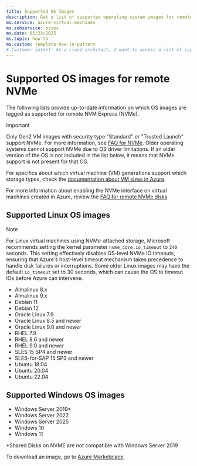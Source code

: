 ```yaml
---
title: Supported OS Images
description: Get a list of supported operating system images for remote NVMe.
ms.service: azure-virtual-machines
ms.subservice: sizes
ms.date: 05/23/2025
ms.topic: how-to
ms.custom: template-how-to-pattern
# Customer intent: As a cloud architect, I want to access a list of supported operating system images for remote NVMe, so that I can ensure compatibility and optimize performance for my virtual machines.
---
```


# Supported OS images for remote NVMe

The following lists provide up-to-date information on which OS images are tagged as supported for remote NVM Express (NVMe).

> [!IMPORTANT]
> Only Gen2 VM images with security type "Standard" or "Trusted Launch" support NVMe. For more information, see [FAQ for NVMe](/azure/virtual-machines/enable-nvme-faqs#will-generation-1-vms-be-supported-with-nvme-disks-). Older operating systems cannot support NVMe due to OS driver limitations. If an older version of the OS is not included in the list below, it means that NVMe support is not present for that OS.

For specifics about which virtual machine (VM) generations support which storage types, check the [documentation about VM sizes in Azure](/azure/virtual-machines/sizes).

For more information about enabling the NVMe interface on virtual machines created in Azure, review the [FAQ for remote NVMe disks](/azure/virtual-machines/enable-nvme-remote-faqs).

## Supported Linux OS images
> [!NOTE]
> For Linux virtual machines using NVMe-attached storage, Microsoft recommends setting the kernel parameter `nvme_core.io_timeout` to `240` seconds. This setting effectively disables OS-level NVMe IO timeouts, ensuring that Azure's host-level timeout mechanism takes precedence to handle disk failures or interruptions. 
> Some older Linux images may have the default `io_timeout` set to 30 seconds, which can cause the OS to timeout IOs before Azure can intervene.
- Almalinux 8.x
- Almalinux 9.x
- Debian 11
- Debian 12
- Oracle Linux 7.9
- Oracle Linux 8.5 and newer
- Oracle Linux 9.0 and newer
- RHEL 7.9
- RHEL 8.6 and newer
- RHEL 9.0 and newer
- SLES 15 SP4 and newer
- SLES-for-SAP 15 SP3 and newer
- Ubuntu 18.04
- Ubuntu 20.04
- Ubuntu 22.04

## Supported Windows OS images
- Windows Server 2019*
- Windows Server 2022
- Windows Server 2025
- Windows 10
- Windows 11

*Shared Disks on NVME are not compatible with Windows Server 2019

To download an image, go to [Azure Marketplace](https://ms.portal.azure.com/#view/Microsoft_Azure_Marketplace/MarketplaceOffersBlade/selectedMenuItemId/home).
